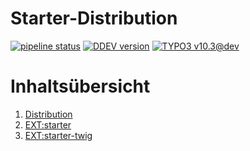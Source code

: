 # Starter-Distribution

[![pipeline status](https://gitlab.com/starterteam/team/base/badges/main/pipeline.svg)](https://gitlab.com/starterteam/team/base/commits/master)
[![DDEV version](https://img.shields.io/badge/DDEV-1.18.2-blue)](https://github.com/drud/ddev/releases/tag/v1.18.2)
[![TYPO3 v10.3@dev](https://img.shields.io/badge/TYPO3-10.4-orange)](https://get.typo3.org/)

# Inhaltsübersicht

1. [Distribution](base/index.md)
1. [EXT:starter](starter/index.md)
1. [EXT:starter-twig](starter_twig/index.md)
